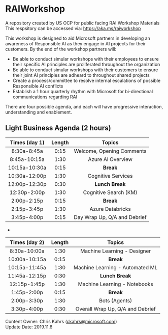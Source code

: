 # RAIWorkshop
A repository created by US OCP for public facing RAI Workshop Materials <br>
This respsitory can be accessed via: https://aka.ms/raiworkshop


This workshop is designed to aid Microsoft partners in developing an awareness of Responsible AI as they engage in AI projects for their customers.  By the end of the workshop partners will:
* Be able to conduct simular workshops with their employees to ensure their specific AI principles are proliferated throughout the organization
* Be able to conduct simular workshops with their customers to ensure their joint AI principles are adheard to throughout shared projects
* Create a process/committee to resolve internal escalations of possible Responsible AI conflicts
* Establish a 1 hour quarterly rhythm with Microsoft for bi-directional communications regarding RAI
  

There are four possible agenda, and each will have progressive interaction, understanding and enablement.

## Light Business Agenda (2 hours)

| Times (day 1) | Length |  Topics                    |
|:-------------:|:------:|:--------------------------:|
| 8:30a-8:45a   | 0:15   |Welcome, Opening Comments   |
| 8:45a-10:15a  | 1:30   |Azure AI Overview           |
| 10:15a-10:30a | 0:15   |**Break**                   |
| 10:30a-12:00p | 1:30   |Cognitive Services          |
| 12:00p-12:30p | 0:30   |**Lunch Break**             |
| 12:30p-2:00p  | 1:30   |Cognitive Search (KM)       |
| 2:00p-2:15p   | 0:15   |**Break**                   |
| 2:15p-3:45p   | 1:30   |Azure Databricks            |
| 3:45p-4:00p   | 0:15   |Day Wrap Up, Q/A and Debrief|

*

| Times (day 2) | Length |  Topics                        |
|:-------------:|:------:|:------------------------------:|
| 8:30a-10:00a  | 1:30   |Machine Learning - Designer     |
| 10:00a-10:15a | 0:15   |**Break**                       |
| 10:15a-11:45a | 1:30   |Machine Learning - Automated ML |
| 11:45a-12:15p | 0:30   |**Lunch Break**                 |
| 12:15p-1:45p  | 1:30   |Machine Learning - Notebooks    |
| 1:45p-2:00p   | 0:15   |**Break**                       |
| 2:00p-3:30p   | 1:30   |Bots (Agents)                   |
| 3:30p-4:00p   | 0:30   |Overall Wrap Up, Q/A and Debrief|



Content Owner: Chris Kahrs (ckahrs@microsoft.com)<br>
Update Date: 2019.11.6
